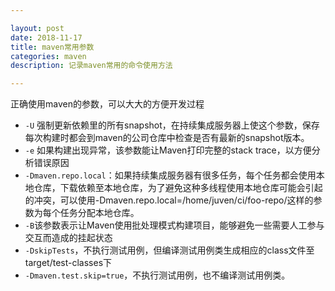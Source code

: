```yaml
---

layout: post
date: 2018-11-17
title: maven常用参数
categories: maven
description: 记录maven常用的命令使用方法

---
```


正确使用maven的参数，可以大大的方便开发过程

* `-U` 强制更新依赖里的所有snapshot，在持续集成服务器上使这个参数，保存每次构建时都会到maven的公司仓库中检查是否有最新的snapshot版本。
*  `-e` 如果构建出现异常，该参数能让Maven打印完整的stack trace，以方便分析错误原因
*  `-Dmaven.repo.local`：如果持续集成服务器有很多任务，每个任务都会使用本地仓库，下载依赖至本地仓库，为了避免这种多线程使用本地仓库可能会引起的冲突，可以使用-Dmaven.repo.local=/home/juven/ci/foo-repo/这样的参数为每个任务分配本地仓库。
* `-B`该参数表示让Maven使用批处理模式构建项目，能够避免一些需要人工参与交互而造成的挂起状态
* `-DskipTests`，不执行测试用例，但编译测试用例类生成相应的class文件至target/test-classes下
* `-Dmaven.test.skip=true`，不执行测试用例，也不编译测试用例类。